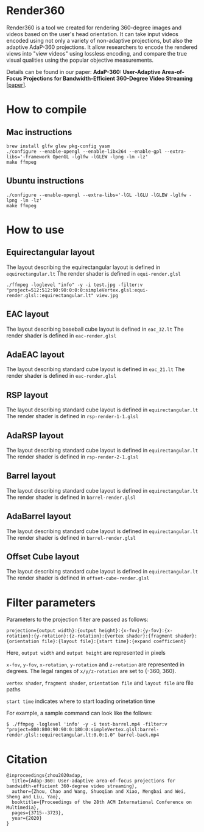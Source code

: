 # Render360
Render360 is a tool we created for rendering 360-degree images and videos based on the user's head orientation. It can take input videos encoded using not only a variety of non-adaptive projections, but also the adaptive AdaP-360 projections. It allow researchers to encode the rendered views into "view videos" using lossless encoding, and compare the true visual qualities using the popular objective measurements. 

Details can be found in our paper: **AdaP-360: User-Adaptive Area-of-Focus Projections for Bandwidth-Efficient 360-Degree Video Streaming** [[paper](https://dl.acm.org/doi/10.1145/3394171.3413521)].

# How to compile
## Mac instructions
```
brew install glfw glew pkg-config yasm
./configure --enable-opengl --enable-libx264 --enable-gpl --extra-libs='-framework OpenGL -lglfw -lGLEW -lpng -lm -lz'
make ffmpeg
```
## Ubuntu instructions
```
./configure --enable-opengl --extra-libs='-lGL -lGLU -lGLEW -lglfw -lpng -lm -lz'
make ffmpeg
```

# How to use
## Equirectangular layout

The layout describing the equirectangular layout is defined in ```equirectangular.lt```
The render shader is defined in ```equi-render.glsl```

```
./ffmpeg -loglevel "info" -y -i test.jpg -filter:v "project=512:512:90:90:0:0:0:simpleVertex.glsl:equi-render.glsl::equirectangular.lt" view.jpg
```

## EAC layout

The layout describing baseball cube layout is defined in ```eac_32.lt```
The render shader is defined in ```eac-render.glsl```

## AdaEAC layout

The layout describing standard cube layout is defined in ```eac_21.lt```
The render shader is defined in ```eac-render.glsl```

## RSP layout

The layout describing standard cube layout is defined in ```equirectangular.lt```
The render shader is defined in ```rsp-render-1-1.glsl```

## AdaRSP layout

The layout describing standard cube layout is defined in ```equirectangular.lt```
The render shader is defined in ```rsp-render-2-1.glsl```

## Barrel layout

The layout describing standard cube layout is defined in ```equirectangular.lt```
The render shader is defined in ```barrel-render.glsl```

## AdaBarrel layout

The layout describing standard cube layout is defined in ```equirectangular.lt```
The render shader is defined in ```barrel-render.glsl```

## Offset Cube layout

The layout describing standard cube layout is defined in ```equirectangular.lt```
The render shader is defined in ```offset-cube-render.glsl```

# Filter parameters

Parameters to the projection filter are passed as follows:

```
projection={output width}:{output height}:{x-fov}:{y-fov}:{x-rotation}:{y-rotation}:{z-rotation}:{vertex shader}:{fragment shader}:{orientation file}:{layout file}:{start time}:{expand coefficient}
```

Here, ```output width``` and ```output height``` are represented in pixels
 
```x-fov```, ```y-fov```, ```x-rotation```, ```y-rotation``` and ```z-rotation``` are represented in degrees. 
The legal ranges of ```x/y/z-rotation``` are set to {-360, 360}.

```vertex shader```, ```fragment shader```, ```orientation file``` and ```layout file``` are file paths

```start time``` indicates where to start loading orinetation time

For example, a sample command can look like the follows:

```
$ ./ffmpeg -loglevel 'info' -y -i test-barrel.mp4 -filter:v "project=800:800:90:90:0:180:0:simpleVertex.glsl:barrel-render.glsl::equirectangular.lt:0.0:1.0" barrel-back.mp4
```

# Citation
```
@inproceedings{zhou2020adap,
  title={Adap-360: User-adaptive area-of-focus projections for bandwidth-efficient 360-degree video streaming},
  author={Zhou, Chao and Wang, Shuoqian and Xiao, Mengbai and Wei, Sheng and Liu, Yao},
  booktitle={Proceedings of the 28th ACM International Conference on Multimedia},
  pages={3715--3723},
  year={2020}
}
```
